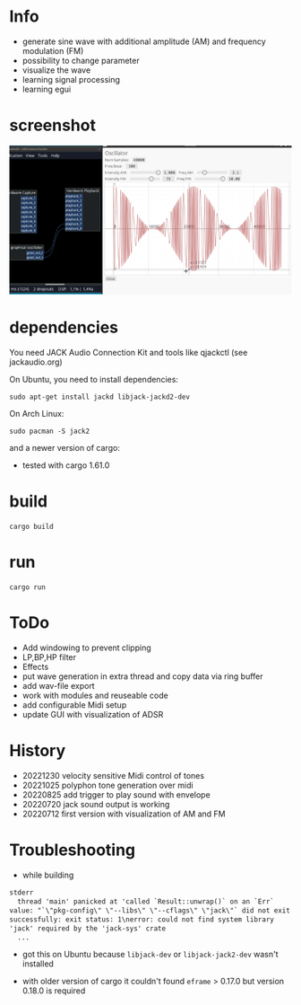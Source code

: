 # Info
- generate sine wave with additional amplitude (AM) and frequency modulation (FM)
- possibility to change parameter
- visualize the wave
- learning signal processing 
- learning egui 

# screenshot
![Screenshot](docs/images/screenshot.png "Screenshot of Oscillator GUI")

# dependencies
You need JACK Audio Connection Kit and tools like qjackctl (see jackaudio.org)

On Ubuntu, you need to install dependencies:
```
sudo apt-get install jackd libjack-jackd2-dev
```

On Arch Linux:
```
sudo pacman -S jack2
```
and a newer version of cargo:
* tested with cargo 1.61.0 

# build
```
cargo build
```

# run
```
cargo run
```

# ToDo 
- Add windowing to prevent clipping
- LP,BP,HP filter
- Effects
- put wave generation in extra thread and copy data via ring buffer
- add wav-file export
- work with modules and reuseable code
- add configurable Midi setup
- update GUI with visualization of ADSR

# History
- 20221230 velocity sensitive Midi control of tones
- 20221025 polyphon tone generation over midi
- 20220825 add trigger to play sound with envelope
- 20220720 jack sound output is working
- 20220712 first version with visualization of AM and FM 

# Troubleshooting
* while building
```
stderr
  thread 'main' panicked at 'called `Result::unwrap()` on an `Err` value: "`\"pkg-config\" \"--libs\" \"--cflags\" \"jack\"` did not exit successfully: exit status: 1\nerror: could not find system library 'jack' required by the 'jack-sys' crate
  ...
  ```
  * got this on Ubuntu because `libjack-dev` or `libjack-jack2-dev` wasn't installed
  
  * with older version of cargo it couldn't found `eframe` > 0.17.0 but version 0.18.0 is required
